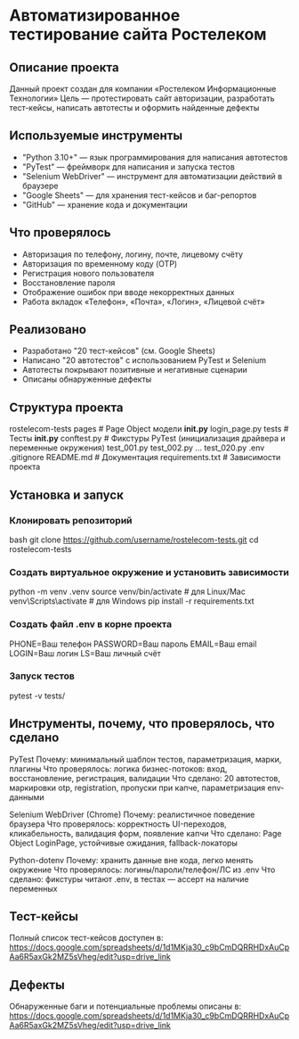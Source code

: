 # Автоматизированное тестирование сайта Ростелеком

## Описание проекта
Данный проект создан для компании «Ростелеком Информационные Технологии»
Цель — протестировать сайт авторизации, разработать тест-кейсы, написать автотесты и оформить найденные дефекты

## Используемые инструменты
- "Python 3.10+" — язык программирования для написания автотестов
- "PyTest" — фреймворк для написания и запуска тестов
- "Selenium WebDriver" — инструмент для автоматизации действий в браузере
- "Google Sheets" — для хранения тест-кейсов и баг-репортов
- "GitHub" — хранение кода и документации

## Что проверялось
- Авторизация по телефону, логину, почте, лицевому счёту
- Авторизация по временному коду (OTP)
- Регистрация нового пользователя
- Восстановление пароля
- Отображение ошибок при вводе некорректных данных
- Работа вкладок «Телефон», «Почта», «Логин», «Лицевой счёт»

## Реализовано
- Разработано "20 тест-кейсов" (см. Google Sheets)
- Написано "20 автотестов" с использованием PyTest и Selenium
- Автотесты покрывают позитивные и негативные сценарии
- Описаны обнаруженные дефекты

## Структура проекта
rostelecom-tests
    pages # Page Object модели
        __init.py__
        login_page.py
    tests # Тесты
        __init.py__
        conftest.py # Фикстуры PyTest (инициализация драйвера и переменные окружения)
        test_001.py
        test_002.py
        ...
        test_020.py
    .env
    .gitignore
    README.md # Документация
    requirements.txt # Зависимости проекта

## Установка и запуск

### Клонировать репозиторий
bash
git clone https://github.com/username/rostelecom-tests.git
cd rostelecom-tests

### Создать виртуальное окружение и установить зависимости
python -m venv .venv
source venv/bin/activate   # для Linux/Mac
venv\Scripts\activate      # для Windows
pip install -r requirements.txt

### Создать файл .env в корне проекта
PHONE=Ваш телефон
PASSWORD=Ваш пароль
EMAIL=Ваш email
LOGIN=Ваш логин
LS=Ваш личный счёт

### Запуск тестов
pytest -v tests/

## Инструменты, почему, что проверялось, что сделано

PyTest
Почему: минимальный шаблон тестов, параметризация, марки, плагины
Что проверялось: логика бизнес-потоков: вход, восстановление, регистрация, валидации
Что сделано: 20 автотестов, маркировки otp, registration, пропуски при капче, параметризация env-данными

Selenium WebDriver (Chrome)
Почему: реалистичное поведение браузера
Что проверялось: корректность UI-переходов, кликабельность, валидация форм, появление капчи
Что сделано: Page Object LoginPage, устойчивые ожидания, fallback-локаторы

Python-dotenv
Почему: хранить данные вне кода, легко менять окружение
Что проверялось: логины/пароли/телефон/ЛС из .env
Что сделано: фикстуры читают .env, в тестах — ассерт на наличие переменных

## Тест-кейсы

Полный список тест-кейсов доступен в:
https://docs.google.com/spreadsheets/d/1d1MKja30_c9bCmDQRRHDxAuCpAa6R5axGk2MZ5sVheg/edit?usp=drive_link

## Дефекты

Обнаруженные баги и потенциальные проблемы описаны в:
https://docs.google.com/spreadsheets/d/1d1MKja30_c9bCmDQRRHDxAuCpAa6R5axGk2MZ5sVheg/edit?usp=drive_link



